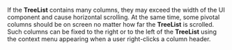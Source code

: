 If&nbsp;the **TreeList** contains many columns, they may exceed the width of&nbsp;the UI component and cause horizontal scrolling. At&nbsp;the same time, some pivotal columns should be&nbsp;on&nbsp;screen no&nbsp;matter how far the **TreeList** is&nbsp;scrolled. Such columns can be&nbsp;fixed to&nbsp;the right or&nbsp;to&nbsp;the left of&nbsp;the **TreeList** using the context menu appearing when a&nbsp;user right-clicks a&nbsp;column header.